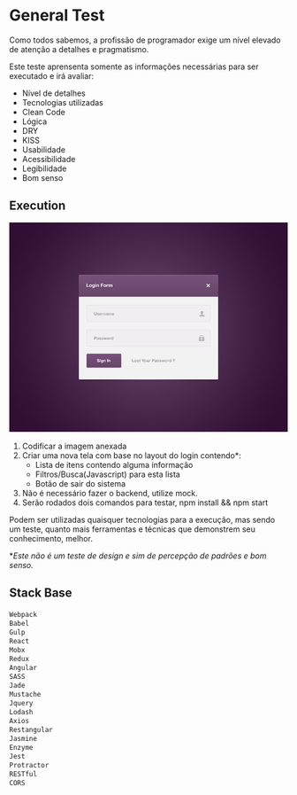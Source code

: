 # General Test

Como todos sabemos, a profissão de programador exige um nível elevado de atenção a detalhes e pragmatismo.

Este teste aprensenta somente as informações necessárias para ser executado e irá avaliar:

- Nível de detalhes
- Tecnologias utilizadas
- Clean Code
- Lógica
- DRY
- KISS
- Usabilidade
- Acessibilidade
- Legibilidade
- Bom senso


## Execution

![alt text](https://github.com/uhtred/Front-End-Tests/raw/master/%231/login-form.png "Logo Title Text 1")

1. Codificar a imagem anexada
2. Criar uma nova tela com base no layout do login contendo*:
    * Lista de itens contendo alguma informação
    * Filtros/Busca(Javascript) para esta lista
    * Botão de sair do sistema
3. Não é necessário fazer o backend, utilize mock.
4. Serão rodados dois comandos para testar, npm install && npm start

Podem ser utilizadas quaisquer tecnologias para a execução, mas sendo um teste, quanto mais ferramentas e técnicas que demonstrem seu conhecimento, melhor.

**Este não é um teste de design e sim de percepção de padrões e bom senso.*


## Stack Base
    Webpack
    Babel
    Gulp
    React
    Mobx
    Redux
    Angular
    SASS
    Jade
    Mustache
    Jquery
    Lodash
    Axios
    Restangular
    Jasmine
    Enzyme
    Jest
    Protractor
    RESTful
    CORS
